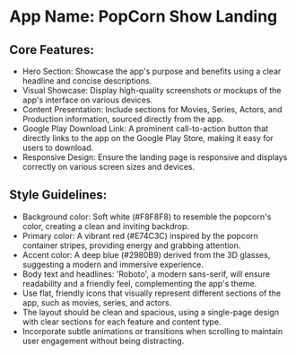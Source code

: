 # **App Name**: PopCorn Show Landing

## Core Features:

- Hero Section: Showcase the app's purpose and benefits using a clear headline and concise descriptions.
- Visual Showcase: Display high-quality screenshots or mockups of the app's interface on various devices.
- Content Presentation: Include sections for Movies, Series, Actors, and Production information, sourced directly from the app.
- Google Play Download Link: A prominent call-to-action button that directly links to the app on the Google Play Store, making it easy for users to download.
- Responsive Design: Ensure the landing page is responsive and displays correctly on various screen sizes and devices.

## Style Guidelines:

- Background color: Soft white (#F8F8F8) to resemble the popcorn's color, creating a clean and inviting backdrop.
- Primary color: A vibrant red (#E74C3C) inspired by the popcorn container stripes, providing energy and grabbing attention.
- Accent color: A deep blue (#2980B9) derived from the 3D glasses, suggesting a modern and immersive experience.
- Body text and headlines: 'Roboto', a modern sans-serif, will ensure readability and a friendly feel, complementing the app's theme.
- Use flat, friendly icons that visually represent different sections of the app, such as movies, series, and actors.
- The layout should be clean and spacious, using a single-page design with clear sections for each feature and content type.
- Incorporate subtle animations or transitions when scrolling to maintain user engagement without being distracting.